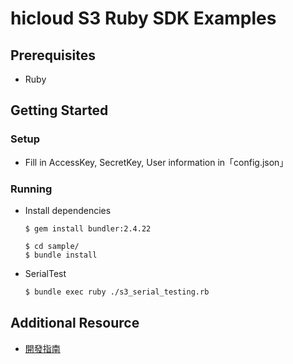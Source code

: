 # hicloud S3 Ruby SDK Examples

## Prerequisites

- Ruby

## Getting Started

### Setup

* Fill in AccessKey, SecretKey, User information in「config.json」

### Running
- Install dependencies
  ```
  $ gem install bundler:2.4.22

  $ cd sample/
  $ bundle install
  ```

- SerialTest

    ```sh
    $ bundle exec ruby ./s3_serial_testing.rb
    ```

## Additional Resource
* [開發指南](documentation/hicloudS3-ruby-sdk-開發指南.pdf)
